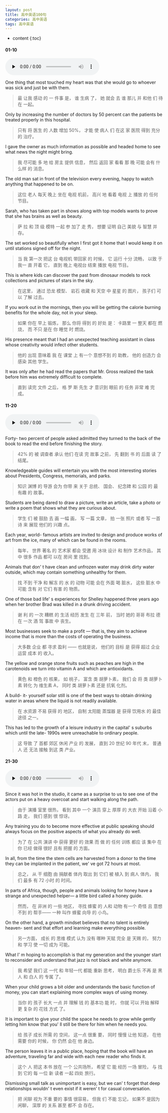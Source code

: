 ```yaml
---
layout: post
title: 高中英语100句
categories: 高中英语
tags: 高中英语
---
```


* content
{:toc}




#### 01-10

<audio id="audio" controls="" preload="none">
<source id="mp3" src="https://www.conceptenglish.cn/x/GZ100/01-10.mp3">
</audio>


One thing that most touched my heart was that she would go to whoever was sick and just be with them. 
> 最 让我 感动 的 一 件事 是， 谁 生病 了， 她 就会 去 谁 那儿 并 和他 们 待在 一起。

Only by increasing the number of doctors by 50 percent can the patients be treated properly in this hospital. 
> 只有 将 医生 的 人数 增加 50%， 才能 使 病人 们 在这 家 医院 得到 充分 的 治疗。

I gave the owner as much information as possible and headed home to see what news the night might bring. 
> 我 尽可能 多 地 给 房主 提供 信息， 然后 返回 家 看看 那 晚 可能 会有 什么样 的 消息。

The old man sat in front of the television every evening, happy to watch anything that happened to be on. 
> 这位 老人 每天 晚上 坐在 电视 机前， 高兴 地 看着 电视 上 播放 的 任何 节目。

Sarah, who has taken part in shows along with top models wants to prove that she has brains as well as beauty. 
> 萨 拉 和 顶 级 模特 一起 参 加了 走 秀， 想要 证明 自己 美貌 与 智慧 并存。

The set worked so beautifully when I first got it home that I would keep it on until stations signed off for the night. 
> 当 我 第一次 把这 台 电视机 带回家 的 时候， 它 运行 十分 流畅， 以致 于 我一 直 开着 它， 直到 晚上 电视台 结束 播放 电视 节目。

This is where kids can discover the past from dinosaur models to rock collections and pictures of stars in the sky. 
> 在这里， 通过 恐龙 模型、 岩石 收藏 和 天空 中 星星 的 图片， 孩子们 可以 了解 过去。

If you work out in the mornings, then you will be getting the calorie burning benefits for the whole day, not in your sleep. 
> 如果 你在 早上 锻炼， 那么 你将 得到 的 好处 是： 卡路里 一 整天 都在 燃烧， 而 不只 是在 你 睡觉 时 燃烧。

His presence meant that I had an unexpected teaching assistant in class whose creativity would infect other students. 
> 他的 出现 意味着 我 在 课堂 上 有一个 意想不到 的 助教， 他的 创造力 会 感染 其他 学生。

It was only after he had read the papers that Mr. Gross realized the task before him was extremely difficult to complete. 
> 直到 读完 文件 之后， 格 罗 斯 先生 才 意识到 眼前 的 任务 非常 难 完成。


#### 11-20

<audio id="audio" controls="" preload="none">
<source id="mp3" src="https://www.conceptenglish.cn/x/GZ100/11-20.mp3">
</audio>

Forty- two percent of people asked admitted they turned to the back of the book to read the end before finishing the story. 
> 42% 的 被 调查者 承认 他们 在读 完 故事 之前， 先 翻到 书 的 后面 读 了 结尾。

Knowledgeable guides will entertain you with the most interesting stories about Presidents, Congress, memorials, and parks. 
> 知识 渊博 的 导游 会为 你带 来 关于 总统、 国会、 纪念碑 和 公园 的 最 有趣 的 故事。

Students are being dared to draw a picture, write an article, take a photo or write a poem that shows what they are curious about. 
> 学生 们 被 鼓励 去 画 一幅 画， 写 一篇 文章， 拍 一张 照片 或者 写 一首 诗 来 展现 他们的 兴趣 点。

Each year, world- famous artists are invited to design and produce works of art from the ice, many of which can be found in the rooms. 
> 每年， 世界 著名 的 艺术家 都会 受邀 用 冰块 设计 和 制作 艺术作品， 其中 很多 作品 都可 以在 房间 里 找到。

Animals that don' t have clean and unfrozen water may drink dirty water outside, which may contain something unhealthy for them. 
> 找 不到 干净 和 解冻 的 水 的 动物 可能 会在 外面 喝 脏水， 这些 脏水 中 可能 含有 对 它们 有害 的 物质。

One of those bad life' s experiences for Shelley happened three years ago when her brother Brad was killed in a drunk driving accident. 
> 谢 利 的 一次 糟糕 的 生活 经历 发生 在 三年 前， 当时 她的 哥哥 布拉 德 在 一次 酒 驾 事故 中 丧生。

Most businesses seek to make a profit — that is, they aim to achieve income that is more than the costs of operating the business. 
> 大多数 企业 都 寻求 盈利 —— 也就是说， 他们的 目标 是 获得 超过 企业 运营 成本 的 收入。

The yellow and orange stone fruits such as peaches are high in the carotenoids we turn into vitamin A and which are antioxidants. 
> 黄色 和 橙色 的 核果， 如 桃子， 富含 类 胡萝卜素， 我们 会 将 类 胡萝卜素 转化 为 维生素 A， 同时 类 胡萝卜素 还是 抗氧 化剂。

A build- it- yourself solar still is one of the best ways to obtain drinking water in areas where the liquid is not readily available. 
> 在 水资源 不易 获得 的 地区， 自制 太阳能 蒸馏器 是 获得 饮用水 的 最佳 途径 之一。

This has led to the growth of a leisure industry in the capital' s suburbs which until the late- 1990s were unreachable to ordinary people. 
> 这 导致 了 首都 郊区 休闲 产业 的 发展， 直到 20 世纪 90 年代 末， 普通人 还 无法 接触 到这 类 产业。



#### 21-30

<audio id="audio" controls="" preload="none">
<source id="mp3" src="https://www.conceptenglish.cn/x/GZ100/21-30.mp3">
</audio>


Since it was hot in the studio, it came as a surprise to us to see one of the actors put on a heavy overcoat and start walking along the path. 
> 由于 演播 室里 很热， 看到 其中 一个 演员 穿上 厚厚 的 大衣 开始 沿着 小路 走， 我们 感到 很 惊讶。

Any training you do to become more effective at public speaking should always focus on the positive aspects of what you already do well. 
> 为了 在 公共 演讲 中 获得 更好 的 效果 而 做 的 任何 训练 都应 该 集中 在 你 已经 做得 很好 且有 把握 的 方面。

In all, from the time the stem cells are harvested from a donor to the time they can be implanted in the patient, we' ve got 72 hours at most. 
> 总之， 从 干 细胞 由 捐献者 体内 取出 到 它们 被 植入 到 病人 体内， 我们 最多 有 72 小时 的 时间。

In parts of Africa, though, people and animals looking for honey have a strange and unexpected helper— a little bird called a honey guide. 
> 然而， 在 非洲 的 一些 地区， 寻找 蜂蜜 的 人和 动物 有一个 奇怪 且 意想不到 的 帮手—— 一种 叫作 蜂蜜 向导 的 小鸟。

On the other hand, a growth mindset believes that no talent is entirely heaven- sent and that effort and learning make everything possible. 
> 另一方面， 成长 的 思维 模式 认为 没有 哪种 天赋 完全 是 天赐 的， 努力 和 学习 使 一切 成为 可能。

What I' m hoping to accomplish is that my generation and the younger start to reconsider and understand that jazz is not black and white anymore. 
> 我 希望 我们 这 一代 和 年轻一代 都能 重新 思考， 明白 爵士乐 不再 是 黑人 和 白人 的 专属 了。

When your child grows a bit older and understands the basic function of money, you can start explaining more complex ways of using money. 
> 当你 的 孩子 长大 一点 并 理解 钱 的 基本功 能 时， 你就 可以 开始 解释 更 复杂 的 花钱 方式 了。

It is important to give your child the space he needs to grow while gently letting him know that you' ll still be there for him when he needs you. 
> 给 孩子 成长 所需 的 空间， 这一点 很重 要， 同时 慢慢 让他 知道， 在他 需要 你的 时候， 你 仍然 会在 他 身边。

The person leaves it in a public place, hoping that the book will have an adventure, traveling far and wide with each new reader who finds it. 
> 这个 人 把这 本书 放在 一个 公共场所， 希望 它 能 经历 一场 冒险， 与 找到 它的 每 一位 新 读者 一起 四处 旅行。

Dismissing small talk as unimportant is easy, but we can' t forget that deep relationships wouldn' t even exist if it weren' t for casual conversation. 
> 把 闲聊 视为 不重 要的 事情 很容易， 但我 们 不能 忘记， 如果不 是因为 闲聊， 深厚 的 关系 甚至 都不 会 存在。
